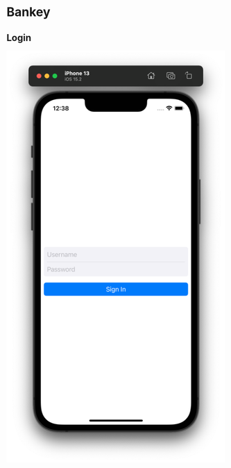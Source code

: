#  Bankey

## Login

![alt text](https://github.com/AlexanderRozhdestvenskiy/Bankey/blob/main/Bankey/Files/Assets.xcassets/Screen/Bankey01.imageset/Bankey01.png)
